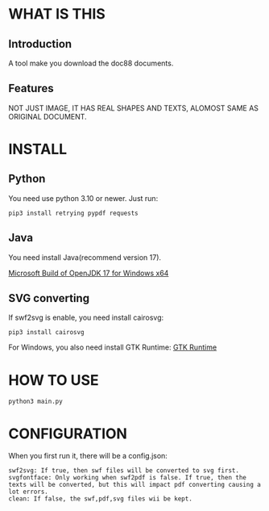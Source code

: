 # WHAT IS THIS
## Introduction
A tool make you download the doc88 documents.
## Features
NOT JUST IMAGE, IT HAS REAL SHAPES AND TEXTS, ALOMOST SAME AS ORIGINAL DOCUMENT.

# INSTALL

## Python
You need use python 3.10 or newer.
Just run:
```
pip3 install retrying pypdf requests
```

## Java
You need install Java(recommend version 17).

[Microsoft Build of OpenJDK 17 for Windows x64](https://aka.ms/download-jdk/microsoft-jdk-17.0.14-windows-x64.msi)

## SVG converting
If swf2svg is enable, you need install cairosvg:
```
pip3 install cairosvg
```
For Windows, you also need install GTK Runtime:
[GTK Runtime](https://github.com/tschoonj/GTK-for-Windows-Runtime-Environment-Installer/releases)

# HOW TO USE
```
python3 main.py
```

# CONFIGURATION
When you first run it, there will be a config.json:
```
swf2svg: If true, then swf files will be converted to svg first.
svgfontface: Only working when swf2pdf is false. If true, then the texts will be converted, but this will impact pdf converting causing a lot errors.
clean: If false, the swf,pdf,svg files wii be kept.
```